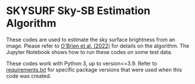 # SKYSURF Sky-SB Estimation Algorithm

These codes are used to estimate the sky surface brightness from an image. Please refer 
to [O'Brien et al. (2022)](https://ui.adsabs.harvard.edu/abs/2022arXiv221008010O/abstract) for details on the
algorithm. The Jupyter Notebook shows how to run these codes on some test data. 

These codes work with Python 3, up to version<=3.9. Refer to [requirements.txt](https://github.com/rosaliaobrien/skysurf/blob/main/HST/requirements.txt) for specific package versions that were used when this code was created.


